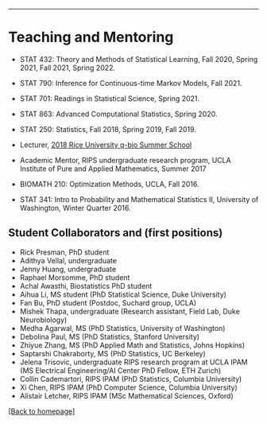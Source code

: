---
# [](#header-1)Teaching and Mentoring

* STAT 432: Theory and Methods of Statistical Learning, Fall 2020, Spring 2021, Fall 2021, Spring 2022.

* STAT 790: Inference for Continuous-time Markov Models, Fall 2021.

* STAT 701: Readings in Statistical Science, Spring 2021.

* STAT 863: Advanced Computational Statistics, Spring 2020.

* STAT 250: Statistics, Fall 2018, Spring 2019, Fall 2019.

* Lecturer, [2018 Rice University q-bio Summer School](http://q-bio.org/wp/qbss/2018lecturers/) 

* Academic Mentor, RIPS undergraduate research program, UCLA Institute of Pure and Applied Mathematics, Summer 2017
	
* BIOMATH 210: Optimization Methods, UCLA, Fall 2016. 

* STAT 341: Intro to Probability and Mathematical Statistics II, University of Washington, Winter Quarter 2016. 


Student Collaborators and (first positions)
-------
* Rick Presman, PhD student
* Adithya Vellal, undergraduate 
* Jenny Huang, undergraduate
* Raphael Morsomme, PhD student
* Achal Awasthi, Biostatistics PhD student
* Aihua Li, MS student (PhD Statistical Science, Duke University)
* Fan Bu, PhD student (Postdoc, Suchard group, UCLA)
* Mishek Thapa, undergraduate (Research assistant, Field Lab, Duke Neurobiology)
* Medha Agarwal, MS (PhD Statistics, University of Washington)
* Debolina Paul, MS (PhD Statistics, Stanford University)
* Zhiyue Zhang, MS (PhD Applied Math and Statistics, Johns Hopkins)
* Saptarshi Chakraborty, MS (PhD Statistics, UC Berkeley)
* Jelena Trisovic, undergraduate RIPS research program at UCLA IPAM (MS Electrical Engineering/AI Center PhD Fellow, ETH Zurich)
* Collin Cademartori, RIPS IPAM (PhD Statistics, Columbia University)
* Xi Chen, RIPS IPAM  (PhD Computer Science, Columbia University)
* Alistair Letcher, RIPS IPAM (MSc Mathematical Sciences, Oxford)


[ [Back to homepage] ](./)
